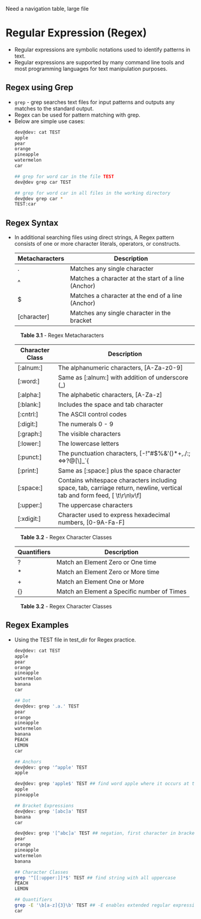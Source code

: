 Need a navigation table, large file

# Regular Expression (Regex)
 - Regular expressions are symbolic notations used to identify patterns in text. 
 - Regular expressions are supported by many command line tools and most programming languages for text manipulation purposes.

## Regex using Grep 
- <code>grep</code> - grep searches text files for input patterns and outputs any matches to the standard output. 
- Regex can be used for pattern matching with grep.
- Below are simple use cases: 
    ```bash
    dev@dev: cat TEST
    apple
    pear
    orange 
    pineapple
    watermelon
    car
    
    ## grep for word car in the file TEST
    dev@dev grep car TEST
    
    ## grep for word car in all files in the working directory
    dev@dev grep car *
    TEST:car
    ```

## Regex Syntax 
- In additional searching files using direct strings, A Regex pattern consists of one or more character literals, operators, or constructs. 

    | Metacharacters | Description |
    | --------------- | -------------- |
    | .               | Matches any single character |
    | ^               | Matches a character at the start of a line (Anchor)          |
    | $               | Matches a character at the end of a line (Anchor)          |
    | [character]     | Matches any single character in the bracket           |

    
    &nbsp; &nbsp; **Table 3.1** - Regex Metacharacters

    | Character Class | Description |
    | --------------- | ---------------------------------- |
    | [:alnum:]       | The alphanumeric characters, [A-Za-z0-9]       |
    | [:word:]        | Same as [:alnum:] with addition of underscore (_)    |
    | [:alpha:]       | The alphabetic characters, [A-Za-z]          |
    | [:blank:]       | Includes the space and tab character         |
    | [:cntrl:]       | The ASCII control codes            |
    | [:digit:]       | The numerals 0 - 9                 |
    | [:graph:]       | The visible characters             |
    | [:lower:]       | The lowercase letters              |
    | [:punct:]       | The punctuation characters, [-!"#$%&'()*+,./:;<=>?@[\\\]_`{|}~]                             |
    | [:print:]       | Same as [:space:] plus the space character         |
    | [:space:]       | Contains whitespace characters including space, tab, carriage return, newline, vertical tab and form feed, [ \t\r\n\v\f]                       |
    | [:upper:]        | The uppercase characters          |
    | [:xdigit:]       | Character used to express hexadecimal numbers, [0-9A-Fa-F]                       |

    &nbsp; &nbsp; **Table 3.2** - Regex Character Classes 

    | Quantifiers     | Description |
    | --------------- | -------------- |
    | ?               | Match an Element Zero or One time  |
    | *               | Match an Element Zero or More time |
    | +               | Match an Element One or More       |
    | {}              | Match an Element a Specific number of Times          |
    
    &nbsp; &nbsp; **Table 3.2** - Regex Character Classes 

## Regex Examples 
 - Using the TEST file in test_dir for Regex practice. 
    ```bash
    dev@dev: cat TEST
    apple
    pear
    orange 
    pineapple
    watermelon
    banana
    car

    ## Dot
    dev@dev: grep '.a.' TEST
    pear
    orange 
    pineapple
    watermelon
    banana
    PEACH
    LEMON
    car

    ## Anchors 
    dev@dev: grep '^apple' TEST
    apple

    dev@dev: grep 'apple$' TEST ## find word apple where it occurs at the end of the line
    apple
    pineapple 

    ## Bracket Expressions
    dev@dev: grep '[abc]a' TEST
    banana
    car

    dev@dev: grep '[^abc]a' TEST ## negation, first character in bracket expression is ^
    pear
    orange 
    pineapple
    watermelon
    banana

    ## Character Classes
    grep '^[[:upper:]]*$' TEST ## find string with all uppercase
    PEACH
    LEMON

    ## Quantifiers
    grep -E '\b[a-z]{3}\b' TEST ## -E enables extended regular expression, allows the use of quantifiers 
    car

    ```